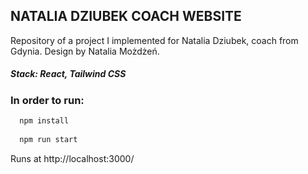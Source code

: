 ## NATALIA DZIUBEK COACH WEBSITE

Repository of a project I implemented for Natalia Dziubek, coach from Gdynia. Design by Natalia Możdżeń.

##### **Stack:** React, Tailwind CSS

### **In order to run:**

```javascript
  npm install
  
  npm run start
  ```
  
  Runs at http://localhost:3000/
